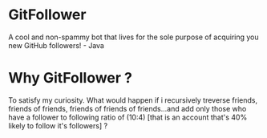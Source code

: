 # GitFollower
A cool and non-spammy bot that lives for the sole purpose of acquiring you new GitHub followers! - Java

# Why GitFollower ?
To satisfy my curiosity. What would happen if i recursively treverse friends, friends of friends, friends of friends of friends...and add only those who have a follower to following ratio of (10:4) [that is an account that's 40% likely to follow it's followers] ?

